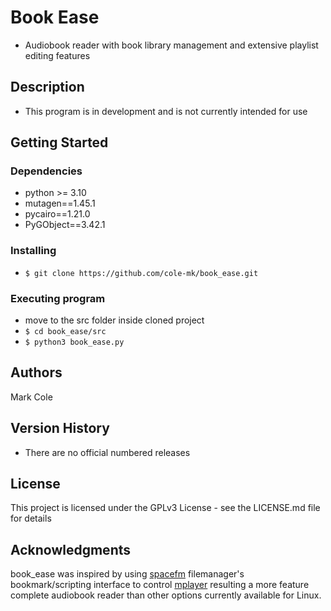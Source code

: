 # Book Ease

* Audiobook reader with book library management and extensive playlist editing features 

## Description
* This program is in development and is not currently intended for use

## Getting Started

### Dependencies
* python >= 3.10
* mutagen==1.45.1
* pycairo==1.21.0
* PyGObject==3.42.1

### Installing

* ```$ git clone https://github.com/cole-mk/book_ease.git```

### Executing program

* move to the src folder inside cloned project
* ```$ cd book_ease/src```
* ```$ python3 book_ease.py```

## Authors

Mark Cole 

## Version History
* There are no official numbered releases

## License

This project is licensed under the GPLv3 License - see the LICENSE.md file for details

## Acknowledgments

book_ease was inspired by using [spacefm](https://ignorantguru.github.io/spacefm/) filemanager's bookmark/scripting interface to control [mplayer](http://www.mplayerhq.hu/design7/news.html) resulting a more feature complete audiobook reader than other options currently available for Linux.

